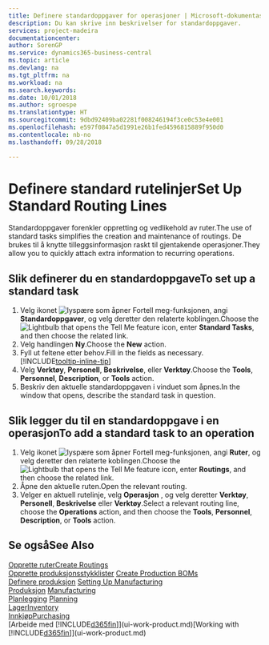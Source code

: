 ```yaml
---
title: Definere standardoppgaver for operasjoner | Microsoft-dokumentasjon
description: Du kan skrive inn beskrivelser for standardoppgaver.
services: project-madeira
documentationcenter: 
author: SorenGP
ms.service: dynamics365-business-central
ms.topic: article
ms.devlang: na
ms.tgt_pltfrm: na
ms.workload: na
ms.search.keywords: 
ms.date: 10/01/2018
ms.author: sgroespe
ms.translationtype: HT
ms.sourcegitcommit: 9dbd92409ba02281f008246194f3ce0c53e4e001
ms.openlocfilehash: e597f0847a5d1991e26b1fed4596815889f950d0
ms.contentlocale: nb-no
ms.lasthandoff: 09/28/2018

---
```

# <a name="set-up-standard-routing-lines"></a><span data-ttu-id="214da-103">Definere standard rutelinjer</span><span class="sxs-lookup"><span data-stu-id="214da-103">Set Up Standard Routing Lines</span></span>
<span data-ttu-id="214da-104">Standardoppgaver forenkler oppretting og vedlikehold av ruter.</span><span class="sxs-lookup"><span data-stu-id="214da-104">The use of standard tasks simplifies the creation and maintenance of routings.</span></span> <span data-ttu-id="214da-105">De brukes til å knytte tilleggsinformasjon raskt til gjentakende operasjoner.</span><span class="sxs-lookup"><span data-stu-id="214da-105">They allow you to quickly attach extra information to recurring operations.</span></span>

## <a name="to-set-up-a-standard-task"></a><span data-ttu-id="214da-106">Slik definerer du en standardoppgave</span><span class="sxs-lookup"><span data-stu-id="214da-106">To set up a standard task</span></span>
1. <span data-ttu-id="214da-107">Velg ikonet ![lyspære som åpner Fortell meg-funksjonen](media/ui-search/search_small.png "Fortell hva du vil gjøre"), angi **Standardoppgaver**, og velg deretter den relaterte koblingen.</span><span class="sxs-lookup"><span data-stu-id="214da-107">Choose the ![Lightbulb that opens the Tell Me feature](media/ui-search/search_small.png "Tell me what you want to do") icon, enter **Standard Tasks**, and then choose the related link.</span></span>
2. <span data-ttu-id="214da-108">Velg handlingen **Ny**.</span><span class="sxs-lookup"><span data-stu-id="214da-108">Choose the **New** action.</span></span>
3. <span data-ttu-id="214da-109">Fyll ut feltene etter behov.</span><span class="sxs-lookup"><span data-stu-id="214da-109">Fill in the fields as necessary.</span></span> [!INCLUDE[tooltip-inline-tip](includes/tooltip-inline-tip_md.md)]
4. <span data-ttu-id="214da-110">Velg **Verktøy**, **Personell**, **Beskrivelse**, eller **Verktøy**.</span><span class="sxs-lookup"><span data-stu-id="214da-110">Choose the **Tools**, **Personnel**, **Description**, or **Tools** action.</span></span>
5. <span data-ttu-id="214da-111">Beskriv den aktuelle standardoppgaven i vinduet som åpnes.</span><span class="sxs-lookup"><span data-stu-id="214da-111">In the window that opens, describe the standard task in question.</span></span>

## <a name="to-add-a-standard-task-to-an-operation"></a><span data-ttu-id="214da-112">Slik legger du til en standardoppgave i en operasjon</span><span class="sxs-lookup"><span data-stu-id="214da-112">To add a standard task to an operation</span></span>
1. <span data-ttu-id="214da-113">Velg ikonet ![lyspære som åpner Fortell meg-funksjonen](media/ui-search/search_small.png "Fortell hva du vil gjøre"), angi **Ruter**, og velg deretter den relaterte koblingen.</span><span class="sxs-lookup"><span data-stu-id="214da-113">Choose the ![Lightbulb that opens the Tell Me feature](media/ui-search/search_small.png "Tell me what you want to do") icon, enter **Routings**, and then choose the related link.</span></span>
2. <span data-ttu-id="214da-114">Åpne den aktuelle ruten.</span><span class="sxs-lookup"><span data-stu-id="214da-114">Open the relevant routing.</span></span>
3. <span data-ttu-id="214da-115">Velger en aktuell rutelinje, velg **Operasjon** , og velg deretter **Verktøy**, **Personell**, **Beskrivelse** eller **Verktøy**.</span><span class="sxs-lookup"><span data-stu-id="214da-115">Select a relevant routing line, choose the **Operations** action, and then choose the **Tools**, **Personnel**, **Description**, or **Tools** action.</span></span>

## <a name="see-also"></a><span data-ttu-id="214da-116">Se også</span><span class="sxs-lookup"><span data-stu-id="214da-116">See Also</span></span>  
[<span data-ttu-id="214da-117">Opprette ruter</span><span class="sxs-lookup"><span data-stu-id="214da-117">Create Routings</span></span>](production-how-to-create-routings.md)  
<span data-ttu-id="214da-118">[Opprette produksjonsstykklister](production-how-to-create-production-boms.md)   </span><span class="sxs-lookup"><span data-stu-id="214da-118">[Create Production BOMs](production-how-to-create-production-boms.md)   </span></span>  
<span data-ttu-id="214da-119">[Definere produksjon](production-configure-production-processes.md) </span><span class="sxs-lookup"><span data-stu-id="214da-119">[Setting Up Manufacturing](production-configure-production-processes.md) </span></span>  
<span data-ttu-id="214da-120">[Produksjon](production-manage-manufacturing.md)  </span><span class="sxs-lookup"><span data-stu-id="214da-120">[Manufacturing](production-manage-manufacturing.md)  </span></span>  
<span data-ttu-id="214da-121">[Planlegging](production-planning.md) </span><span class="sxs-lookup"><span data-stu-id="214da-121">[Planning](production-planning.md) </span></span>  
[<span data-ttu-id="214da-122">Lager</span><span class="sxs-lookup"><span data-stu-id="214da-122">Inventory</span></span>](inventory-manage-inventory.md)  
[<span data-ttu-id="214da-123">Innkjøp</span><span class="sxs-lookup"><span data-stu-id="214da-123">Purchasing</span></span>](purchasing-manage-purchasing.md)  
<span data-ttu-id="214da-124">[Arbeide med [!INCLUDE[d365fin](includes/d365fin_md.md)]](ui-work-product.md)</span><span class="sxs-lookup"><span data-stu-id="214da-124">[Working with [!INCLUDE[d365fin](includes/d365fin_md.md)]](ui-work-product.md)</span></span>  

